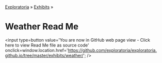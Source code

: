 [Exploratoria]( http://exploratoria.github.io ) &raquo; [Exhibits]( http://exploratoria.github.io/exhibits/ ) &raquo;

Weather Read Me
====

<span style=display:none; >[You are now in GitHub source code view - click here to view Read Me file as a web page]( http://exploratoria.github.io/exhibits/weather/index.html "View file as a web page." ) </span>
<input type=button value='You are now in GitHub web page view - Click here to view Read Me file as source code' onclick=window.location.href='https://github.com/exploratoria/exploratoria.github.io/tree/master/exhibits/weather/'; />


